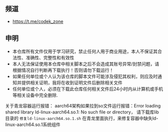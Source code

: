 ## 频道
* https://t.me/codek_zone

## 申明
* 本仓库所有文件仅用于学习研究，禁止任何人用于商业用途，本人不保证其合法性、准确性、完整性和有效性
* 本人无法保证使用本仓库中相关脚本之后不会造成其账号异常/封禁问题，请根据情况自行判断再下载执行！否则请勿下载运行！
* 如果任何单位或个人认为该仓库的脚本文件可能涉及侵犯其权利，则应及时通知并提供相关证明，我将在收到证明文件后删除相关文件
* 任何单位或个人，必须在下载此仓库任何相关文件后24小时内从计算机或手机等相关设备中完全删除.


关于青龙容器运行报错：
aarch64架构如果拉到so文件运行报错：Error loading shared library ld-linux-aarch64.so.1: No such file or directory，
请下载库lib目录的 `修复ld-linux-aarch64.so.1.sh` 在青龙里面执行，来修复容器中缺失ld-linux-aarch64.so.1系统组件